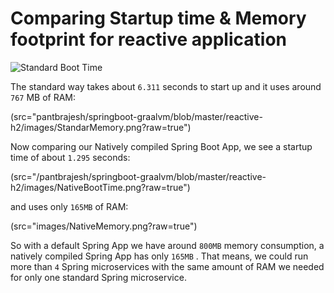 <h1>Comparing Startup time & Memory footprint for reactive application</h1>

![Standard Boot Time](src="images/StandardBootTime.png?raw=true")

The standard way takes about ```6.311``` seconds to start up and it uses around ```767``` MB of RAM:

(src="pantbrajesh/springboot-graalvm/blob/master/reactive-h2/images/StandarMemory.png?raw=true")

Now comparing our Natively compiled Spring Boot App, we see a startup time of about ```1.295``` seconds:

(src="/pantbrajesh/springboot-graalvm/blob/master/reactive-h2/images/NativeBootTime.png?raw=true")

and uses only ```165MB``` of RAM:

(src="images/NativeMemory.png?raw=true")

So with a default Spring App we have around ```800MB``` memory consumption, a natively compiled Spring App has only ```165MB``` . 
That means, we could run more than ```4``` Spring microservices with the same amount of RAM we needed for only one standard Spring microservice.

